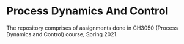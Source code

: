 # Process Dynamics And Control
The repository comprises of assignments done in CH3050 (Process Dynamics and Control) course, Spring 2021.

